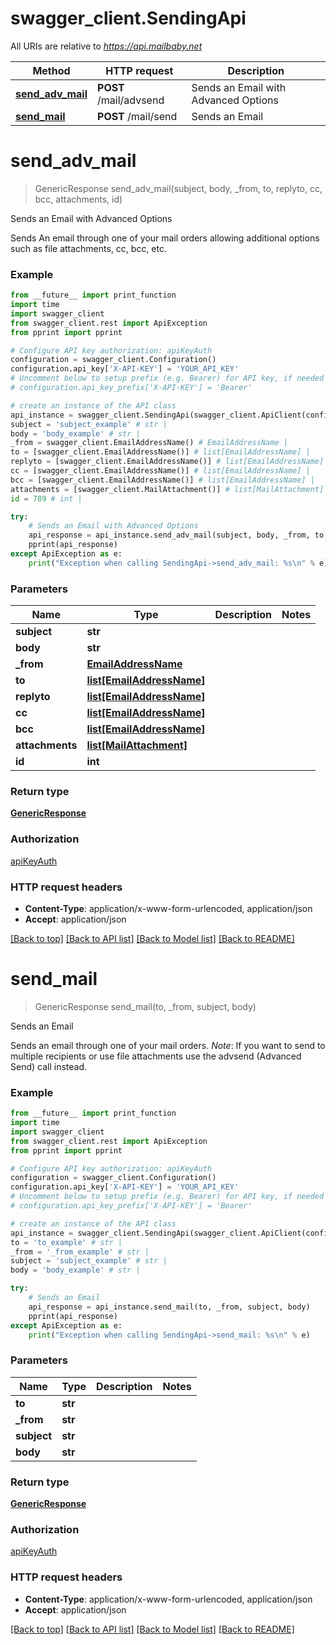 # swagger_client.SendingApi

All URIs are relative to *https://api.mailbaby.net*

Method | HTTP request | Description
------------- | ------------- | -------------
[**send_adv_mail**](SendingApi.md#send_adv_mail) | **POST** /mail/advsend | Sends an Email with Advanced Options
[**send_mail**](SendingApi.md#send_mail) | **POST** /mail/send | Sends an Email

# **send_adv_mail**
> GenericResponse send_adv_mail(subject, body, _from, to, replyto, cc, bcc, attachments, id)

Sends an Email with Advanced Options

Sends An email through one of your mail orders allowing additional options such as file attachments, cc, bcc, etc.

### Example
```python
from __future__ import print_function
import time
import swagger_client
from swagger_client.rest import ApiException
from pprint import pprint

# Configure API key authorization: apiKeyAuth
configuration = swagger_client.Configuration()
configuration.api_key['X-API-KEY'] = 'YOUR_API_KEY'
# Uncomment below to setup prefix (e.g. Bearer) for API key, if needed
# configuration.api_key_prefix['X-API-KEY'] = 'Bearer'

# create an instance of the API class
api_instance = swagger_client.SendingApi(swagger_client.ApiClient(configuration))
subject = 'subject_example' # str | 
body = 'body_example' # str | 
_from = swagger_client.EmailAddressName() # EmailAddressName | 
to = [swagger_client.EmailAddressName()] # list[EmailAddressName] | 
replyto = [swagger_client.EmailAddressName()] # list[EmailAddressName] | 
cc = [swagger_client.EmailAddressName()] # list[EmailAddressName] | 
bcc = [swagger_client.EmailAddressName()] # list[EmailAddressName] | 
attachments = [swagger_client.MailAttachment()] # list[MailAttachment] | 
id = 789 # int | 

try:
    # Sends an Email with Advanced Options
    api_response = api_instance.send_adv_mail(subject, body, _from, to, replyto, cc, bcc, attachments, id)
    pprint(api_response)
except ApiException as e:
    print("Exception when calling SendingApi->send_adv_mail: %s\n" % e)
```

### Parameters

Name | Type | Description  | Notes
------------- | ------------- | ------------- | -------------
 **subject** | **str**|  | 
 **body** | **str**|  | 
 **_from** | [**EmailAddressName**](.md)|  | 
 **to** | [**list[EmailAddressName]**](EmailAddressName.md)|  | 
 **replyto** | [**list[EmailAddressName]**](EmailAddressName.md)|  | 
 **cc** | [**list[EmailAddressName]**](EmailAddressName.md)|  | 
 **bcc** | [**list[EmailAddressName]**](EmailAddressName.md)|  | 
 **attachments** | [**list[MailAttachment]**](MailAttachment.md)|  | 
 **id** | **int**|  | 

### Return type

[**GenericResponse**](GenericResponse.md)

### Authorization

[apiKeyAuth](../README.md#apiKeyAuth)

### HTTP request headers

 - **Content-Type**: application/x-www-form-urlencoded, application/json
 - **Accept**: application/json

[[Back to top]](#) [[Back to API list]](../README.md#documentation-for-api-endpoints) [[Back to Model list]](../README.md#documentation-for-models) [[Back to README]](../README.md)

# **send_mail**
> GenericResponse send_mail(to, _from, subject, body)

Sends an Email

Sends an email through one of your mail orders.  *Note*: If you want to send to multiple recipients or use file attachments use the advsend (Advanced Send) call instead. 

### Example
```python
from __future__ import print_function
import time
import swagger_client
from swagger_client.rest import ApiException
from pprint import pprint

# Configure API key authorization: apiKeyAuth
configuration = swagger_client.Configuration()
configuration.api_key['X-API-KEY'] = 'YOUR_API_KEY'
# Uncomment below to setup prefix (e.g. Bearer) for API key, if needed
# configuration.api_key_prefix['X-API-KEY'] = 'Bearer'

# create an instance of the API class
api_instance = swagger_client.SendingApi(swagger_client.ApiClient(configuration))
to = 'to_example' # str | 
_from = '_from_example' # str | 
subject = 'subject_example' # str | 
body = 'body_example' # str | 

try:
    # Sends an Email
    api_response = api_instance.send_mail(to, _from, subject, body)
    pprint(api_response)
except ApiException as e:
    print("Exception when calling SendingApi->send_mail: %s\n" % e)
```

### Parameters

Name | Type | Description  | Notes
------------- | ------------- | ------------- | -------------
 **to** | **str**|  | 
 **_from** | **str**|  | 
 **subject** | **str**|  | 
 **body** | **str**|  | 

### Return type

[**GenericResponse**](GenericResponse.md)

### Authorization

[apiKeyAuth](../README.md#apiKeyAuth)

### HTTP request headers

 - **Content-Type**: application/x-www-form-urlencoded, application/json
 - **Accept**: application/json

[[Back to top]](#) [[Back to API list]](../README.md#documentation-for-api-endpoints) [[Back to Model list]](../README.md#documentation-for-models) [[Back to README]](../README.md)

